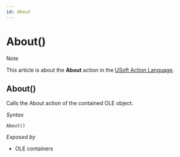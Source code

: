 ```yaml
---
id: About
---
```


# About()



> [!NOTE]
> This article is about the **About** action in the [USoft Action Language](/docs/Task%20flow/Action%20Language%20reference/USoft%20Action%20Language.md).

## **About()**

Calls the About action of the contained OLE object.

*Syntax*

```
About()
```

*Exposed by*

- OLE containers